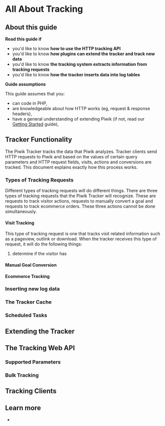 # All About Tracking

<!-- Meta (to be deleted)
Purpose:
- describe how server-side tracking works (include notes such as scheduled task running, ),
- how clients should work,
- how plugins can hook into tracking process,
- tracker cache,
- tracker API (query parameters),
- how data is inserted into each table (log_action, conversion, etc.),
- referrer detection (and other stuff, ie how conversions are detected),
- how plugins can track their own data
- about bulk tracking requests

Audience: developers interested in the tracking API, devs interested in tracking new data, devs interested in understanding how the tracker works

Expected Result: developers who know how the tracker works, know where the tracking API reference is and devs who know how to track new data

Notes: 

What's missing? (stuff in my list that was not in when I wrote the 1st draft)
-->

## About this guide

**Read this guide if**

* you'd like to know **how to use the HTTP tracking API**
* you'd like to know **how plugins can extend the tracker and track new data**
* you'd like to know **the tracking system extracts information from tracking requests**
* you'd like to know **how the tracker inserts data into log tables**

**Guide assumptions**

This guide assumes that you:

* can code in PHP,
* are knowledgeable about how HTTP works (eg, request & response headers),
* have a general understanding of extending Piwik (if not, read our [Getting Started](#) guide),

## Tracker Functionality

The Piwik Tracker tracks the data that Piwik analyzes. Tracker clients send HTTP requests to Piwik and based on the values of certain query parameters and HTTP request fields, visits, actions and conversions are tracked. This document explains exactly how this process works.

### Types of Tracking Requests

Different types of tracking requests will do different things. There are three types of tracking requests that the Piwik Tracker will recognize. These are requests to track visitor actions, requests to manually convert a goal and requests to track ecommerce orders. These three actions cannot be done simultaneously.

#### Visit Tracking

This type of tracking request is one that tracks visit related information such as a pageview, outlink or download. When the tracker receives this type of request, it will do the following things:

1. determine if the visitor has 

#### Manual Goal Conversion

#### Ecommerce Tracking
<!--
### Analyzing tracker requests

When the tracker receives a tracking request it will do its best to determine information based on the 

#### Conversion Detection

#### Location Detection
-->
### Inserting new log data

### The Tracker Cache

### Scheduled Tasks

## Extending the Tracker

## The Tracking Web API

### Supported Parameters

### Bulk Tracking

## Tracking Clients

## Learn more

* 
